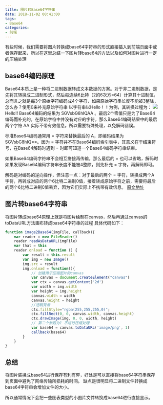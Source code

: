 ```yaml
---
title: 图片转Base64字符串
date: 2018-11-02 00:41:00
tags: 
- Base64
categories: 
- 前端
---
```

有些时候，我们需要将图片转换成base64字符串的形式直接插入到前端页面中或者保存起来，所以在这里总结一下图片转base64的方法以及如何对图片进行一定的压缩处理
<!-- more -->
## base64编码原理
Base64本质上是一种将二进制数据转成文本数据的方案。对于非二进制数据，是先将其转换成二进制形式，然后每连续6比特（2的6次方=64）计算其十进制值，总而言之就是每3个原始字符编码成4个字符，如果原始字符串长度不能被3整除，怎么办？使用0来补充原始字符串
以字符串以Hello！！为例，其转换过程为：
![](https://yuyi-blog-resource.oss-cn-beijing.aliyuncs.com/images/936887-20161022211740951-435998982.jpg)
Hello!! Base64编码的结果为 SGVsbG8hIQAA 。最后2个零值只是为了Base64编码而补充的，在原始字符中并没有对应的字符，那么Base64编码结果中的最后两个字符 AA 实际不带有效信息，所以需要特殊处理，以免解码错误。

标准Base64编码通常用 = 字符来替换最后的 A，即编码结果为 SGVsbG8hIQ==。因为 = 字符并不在Base64编码索引表中，其意义在于结束符号，在Base64解码时遇到 = 时即可知道一个Base64编码字符串结束。

如果Base64编码字符串不会相互拼接再传输，那么最后的 = 也可以省略，解码时如果发现Base64编码字符串长度不能被4整除，则先补充 = 字符，再解码即可。

解码是对编码的逆向操作，但注意一点：对于最后的两个 = 字符，转换成两个A 字符，再转成对应的两个6比特二进制0值，接着转成原始字符之前，需要将最后的两个6比特二进制0值丢弃，因为它们实际上不携带有效信息。
[原文地址](https://www.cnblogs.com/christychang/p/5988384.html)
## 图片转base64字符串
将图片转成base64原理上就是将图片绘制在canvas，然后再通过canvas的toDataURL方法画布转成base64字符串的过程
具体代码如下：
```javascript
function image2Base64(imgFile, callback){
    var reader = new FileReader()
    reader.readAsDataURL(imgFile)
    var that = this
    reader.onload = function () {
        var result = this.result
        var img = new Image()
        img.src = result
        img.onload = function(){
            // 创建用于压缩图片的canvas
            var canvas = document.createElement("canvas")
            var ctx = canvas.getContext('2d')
            var width = img.width
            var height = img.height
            canvas.width = width
            canvas.height = height
            //透明背景
            ctx.fillStyle="rgba(255,255,255,0)"; 
            ctx.fillRect(0, 0, canvas.width, canvas.height)
            ctx.drawImage(img, 0, 0, width, height)
            // 第二个参数为1 不进行压缩处理
            var base64 = canvas.toDataURL('image/png', 1)
            callback(base64)
        }                                     
    }
}
```

## 总结
将图片装换成base64进行保存有利有弊，好处是可以直接将base64字符串保存到页面中避免了网络传输所损耗的时间。
缺点是很明显将二进制文件转换成base64字符串会增加文件的大小。

所以通常情况下会把一些图表类型的小图片文件转换成base64进行直接显示。

